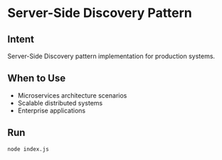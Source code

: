 # Server-Side Discovery Pattern

## Intent
Server-Side Discovery pattern implementation for production systems.

## When to Use
- Microservices architecture scenarios
- Scalable distributed systems
- Enterprise applications

## Run
```bash
node index.js
```
